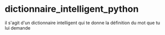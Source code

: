 # dictionnaire_intelligent_python
il s'agit d'un dictionnaire intelligent qui te donne la définition du mot que tu lui demande
